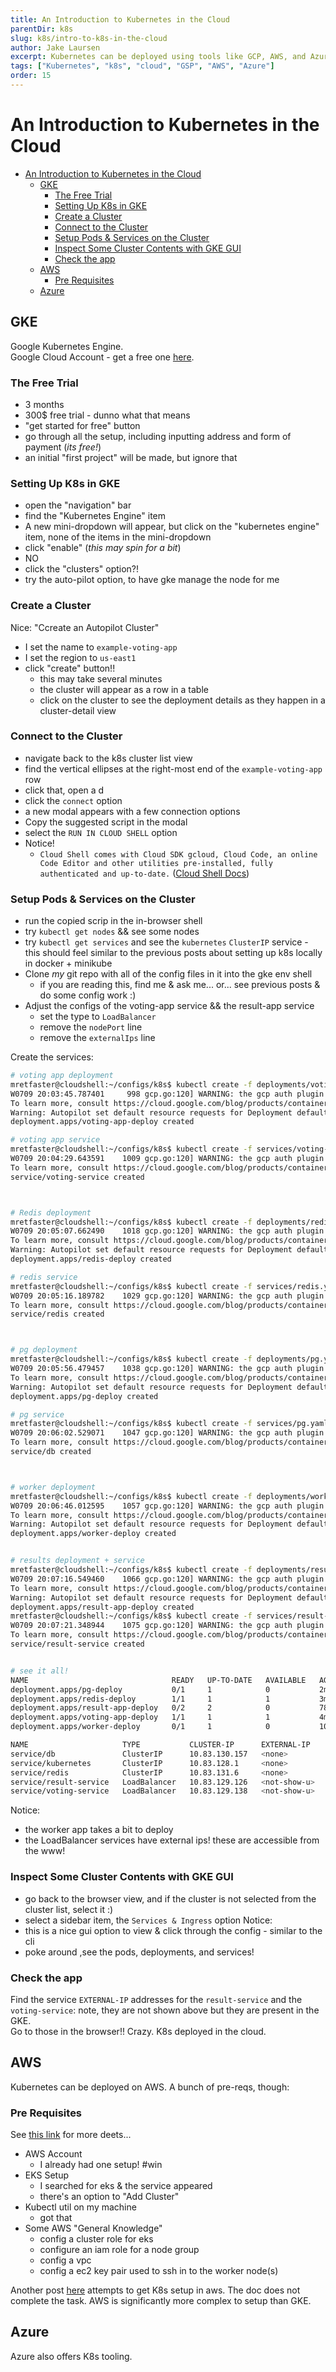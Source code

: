 ```yaml
---
title: An Introduction to Kubernetes in the Cloud
parentDir: k8s
slug: k8s/intro-to-k8s-in-the-cloud
author: Jake Laursen
excerpt: Kubernetes can be deployed using tools like GCP, AWS, and Azure
tags: ["Kubernetes", "k8s", "cloud", "GSP", "AWS", "Azure"]
order: 15
---
```


# An Introduction to Kubernetes in the Cloud
- [An Introduction to Kubernetes in the Cloud](#an-introduction-to-kubernetes-in-the-cloud)
  - [GKE](#gke)
    - [The Free Trial](#the-free-trial)
    - [Setting Up K8s in GKE](#setting-up-k8s-in-gke)
    - [Create a Cluster](#create-a-cluster)
    - [Connect to the Cluster](#connect-to-the-cluster)
    - [Setup Pods \& Services on the Cluster](#setup-pods--services-on-the-cluster)
    - [Inspect Some Cluster Contents with GKE GUI](#inspect-some-cluster-contents-with-gke-gui)
    - [Check the app](#check-the-app)
  - [AWS](#aws)
    - [Pre Requisites](#pre-requisites)
  - [Azure](#azure)
## GKE
Google Kubernetes Engine.  
Google Cloud Account - get a free one [here](https://cloud.google.com/free/docs/gcp-free-tier).  
### The Free Trial
- 3 months
- 300$ free trial - dunno what that means
- "get started for free" button
- go through all the setup, including inputting address and form of payment (_its free!_)
- an initial "first project" will be made, but ignore that 

### Setting Up K8s in GKE
- open the "navigation" bar
- find the "Kubernetes Engine" item
- A new mini-dropdown will appear, but click on the "kubernetes engine" item, none of the items in the mini-dropdown
- click "enable" (_this may spin for a bit_)
- NO
- click the "clusters" option?!
- try the auto-pilot option, to have gke manage the node for me

### Create a Cluster
Nice: "Ccreate an Autopilot Cluster"
- I set the name to `example-voting-app`
- I set the region to `us-east1`
- click "create" button!!
  - this may take several minutes
  - the cluster will appear as a row in a table
  - click on the cluster to see the deployment details as they happen in a cluster-detail view

### Connect to the Cluster
- navigate back to the k8s cluster list view
- find the vertical ellipses at the right-most end of the `example-voting-app` row
- click that, open a d
- click the `connect` option
- a new modal appears with a few connection options
- Copy the suggested script in the modal
- select the `RUN IN CLOUD SHELL` option
- Notice!
  - `Cloud Shell comes with Cloud SDK gcloud, Cloud Code, an online Code Editor and other utilities pre-installed, fully authenticated and up-to-date.` ([Cloud Shell Docs](https://cloud.google.com/shell/docs/))

### Setup Pods & Services on the Cluster
- run the copied scrip in the in-browser shell
- try `kubectl get nodes` && see some nodes
- try `kubectl get services` and see the `kubernetes` `ClusterIP` service - this should feel similar to the previous posts about setting up k8s locally in docker + minikube
- Clone _my_ git repo with all of the config files in it into the gke env shell
  - if you are reading this, find me & ask me... or... see previous posts & do some config work :) 
- Adjust the configs of the voting-app service && the result-app service
  - set the type to `LoadBalancer`
  - remove the `nodePort` line
  - remove the `externalIps` line

Create the services:
```bash
# voting app deployment
mretfaster@cloudshell:~/configs/k8s$ kubectl create -f deployments/voting-app.yaml
W0709 20:03:45.787401     998 gcp.go:120] WARNING: the gcp auth plugin is deprecated in v1.22+, unavailable in v1.25+; use gcloud instead.
To learn more, consult https://cloud.google.com/blog/products/containers-kubernetes/kubectl-auth-changes-in-gke
Warning: Autopilot set default resource requests for Deployment default/voting-app-deploy, as resource requests were not specified. See http://g.co/gke/autopilot-defaults.
deployment.apps/voting-app-deploy created

# voting app service
mretfaster@cloudshell:~/configs/k8s$ kubectl create -f services/voting-app.yaml
W0709 20:04:29.643591    1009 gcp.go:120] WARNING: the gcp auth plugin is deprecated in v1.22+, unavailable in v1.25+; use gcloud instead.
To learn more, consult https://cloud.google.com/blog/products/containers-kubernetes/kubectl-auth-changes-in-gke
service/voting-service created



# Redis deployment
mretfaster@cloudshell:~/configs/k8s$ kubectl create -f deployments/redis.yaml
W0709 20:05:07.662490    1018 gcp.go:120] WARNING: the gcp auth plugin is deprecated in v1.22+, unavailable in v1.25+; use gcloud instead.
To learn more, consult https://cloud.google.com/blog/products/containers-kubernetes/kubectl-auth-changes-in-gke
Warning: Autopilot set default resource requests for Deployment default/redis-deploy, as resource requests were not specified. See http://g.co/gke/autopilot-defaults.
deployment.apps/redis-deploy created

# redis service
mretfaster@cloudshell:~/configs/k8s$ kubectl create -f services/redis.yaml
W0709 20:05:16.189782    1029 gcp.go:120] WARNING: the gcp auth plugin is deprecated in v1.22+, unavailable in v1.25+; use gcloud instead.
To learn more, consult https://cloud.google.com/blog/products/containers-kubernetes/kubectl-auth-changes-in-gke
service/redis created



# pg deployment
mretfaster@cloudshell:~/configs/k8s$ kubectl create -f deployments/pg.yaml
W0709 20:05:56.479457    1038 gcp.go:120] WARNING: the gcp auth plugin is deprecated in v1.22+, unavailable in v1.25+; use gcloud instead.
To learn more, consult https://cloud.google.com/blog/products/containers-kubernetes/kubectl-auth-changes-in-gke
Warning: Autopilot set default resource requests for Deployment default/pg-deploy, as resource requests were not specified. See http://g.co/gke/autopilot-defaults.
deployment.apps/pg-deploy created

# pg service
mretfaster@cloudshell:~/configs/k8s$ kubectl create -f services/pg.yaml
W0709 20:06:02.529071    1047 gcp.go:120] WARNING: the gcp auth plugin is deprecated in v1.22+, unavailable in v1.25+; use gcloud instead.
To learn more, consult https://cloud.google.com/blog/products/containers-kubernetes/kubectl-auth-changes-in-gke
service/db created



# worker deployment
mretfaster@cloudshell:~/configs/k8s$ kubectl create -f deployments/worker.yaml
W0709 20:06:46.012595    1057 gcp.go:120] WARNING: the gcp auth plugin is deprecated in v1.22+, unavailable in v1.25+; use gcloud instead.
To learn more, consult https://cloud.google.com/blog/products/containers-kubernetes/kubectl-auth-changes-in-gke
Warning: Autopilot set default resource requests for Deployment default/worker-deploy, as resource requests were not specified. See http://g.co/gke/autopilot-defaults.
deployment.apps/worker-deploy created


# results deployment + service
mretfaster@cloudshell:~/configs/k8s$ kubectl create -f deployments/result-app.yaml
W0709 20:07:16.549460    1066 gcp.go:120] WARNING: the gcp auth plugin is deprecated in v1.22+, unavailable in v1.25+; use gcloud instead.
To learn more, consult https://cloud.google.com/blog/products/containers-kubernetes/kubectl-auth-changes-in-gke
Warning: Autopilot set default resource requests for Deployment default/result-app-deploy, as resource requests were not specified. See http://g.co/gke/autopilot-defaults.
deployment.apps/result-app-deploy created
mretfaster@cloudshell:~/configs/k8s$ kubectl create -f services/result-app.yaml
W0709 20:07:21.348944    1075 gcp.go:120] WARNING: the gcp auth plugin is deprecated in v1.22+, unavailable in v1.25+; use gcloud instead.
To learn more, consult https://cloud.google.com/blog/products/containers-kubernetes/kubectl-auth-changes-in-gke
service/result-service created


# see it all!
NAME                                READY   UP-TO-DATE   AVAILABLE   AGE
deployment.apps/pg-deploy           0/1     1            0           2m38s
deployment.apps/redis-deploy        1/1     1            1           3m27s
deployment.apps/result-app-deploy   0/2     2            0           78s
deployment.apps/voting-app-deploy   1/1     1            1           4m47s
deployment.apps/worker-deploy       0/1     1            0           106s

NAME                     TYPE           CLUSTER-IP      EXTERNAL-IP     PORT(S)        AGE
service/db               ClusterIP      10.83.130.157   <none>          5432/TCP       2m33s
service/kubernetes       ClusterIP      10.83.128.1     <none>          443/TCP        32m
service/redis            ClusterIP      10.83.131.6     <none>          6379/TCP       3m19s
service/result-service   LoadBalancer   10.83.129.126   <not-show-u>    80:31255/TCP   74s
service/voting-service   LoadBalancer   10.83.129.138   <not-show-u>    80:31652/TCP   4m4s
```

Notice: 
- the worker app takes a bit to deploy
- the LoadBalancer services have external ips! these are accessible from the www!


### Inspect Some Cluster Contents with GKE GUI
- go back to the browser view, and if the cluster is not selected from the cluster list, select it :)
- select a sidebar item, the `Services & Ingress` option
Notice:
- this is a nice gui option to view & click through the config - similar to the cli
- poke around ,see the pods, deployments, and services!

### Check the app
Find the service `EXTERNAL-IP` addresses for the `result-service` and the `voting-service`: note, they are not shown above but they are present in the GKE.  
Go to those in the browser!! Crazy. K8s deployed in the cloud.  

## AWS
Kubernetes can be deployed on AWS. A bunch of pre-reqs, though:  
### Pre Requisites
See [this link](https://docs.aws.amazon.com/eks/latest/userguide/getting-started-console.html) for more deets...  

- AWS Account
  - I already had one setup! #win
- EKS Setup
  - I searched for eks & the service appeared
  - there's an option to "Add Cluster"
- Kubectl util on my machine
  - got that
- Some AWS "General Knowledge"
  - config a cluster role for eks
  - configure an iam role for a node group
  - config a vpc
  - config a ec2 key pair used to ssh in to the worker node(s)

Another post [here](/misc/aws-setup) attempts to get K8s setup in aws. The doc does not complete the task. AWS is significantly more complex to setup than  GKE.  


## Azure
Azure also offers K8s tooling.  
